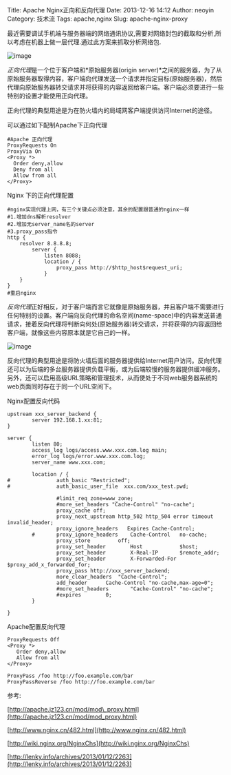 Title: Apache Nginx正向和反向代理
Date: 2013-12-16 14:12
Author: neoyin
Category: 技术流
Tags: apache,nginx
Slug: apache-nginx-proxy

最近需要调试手机端与服务器端的网络通讯协议,需要对网络封包的截取和分析,所以考虑在机器上做一层代理.通过此方案来抓取分析网络包.

![image](http://f.hiphotos.bdimg.com/album/s%3D550%3Bq%3D90%3Bc%3Dxiangce%2C100%2C100/sign=6c5cec13b119ebc4c478769cb21dbec1/0b55b319ebc4b74556c46460cdfc1e178a821577.jpg?referer=1f16e44e79f40ad14cf3f2d3532e&x=.jpg)

<dfn>正向代理</dfn>是一个位于客户端和*原始服务器(origin
server)*之间的服务器，为了从原始服务器取得内容，客户端向代理发送一个请求并指定目标(原始服务器)，然后代理向原始服务器转交请求并将获得的内容返回给客户端。客户端必须要进行一些特别的设置才能使用正向代理。

正向代理的典型用途是为在防火墙内的局域网客户端提供访问Internet的途径。

<!--more-->

可以通过如下配制Apache下正向代理

    #Apache 正向代理 
    ProxyRequests On
    ProxyVia On
    <Proxy *>
      Order deny,allow
      Deny from all
      Allow from all
    </Proxy>

Nginx 下的正向代理配置

    #nginx实现代理上网，有三个关键点必须注意，其余的配置跟普通的nginx一样
    #1.增加dns解析resolver
    #2.增加无server_name名的server
    #3.proxy_pass指令
    http {
        resolver 8.8.8.8;
            server {
                listen 8088;
                location / {
                    proxy_pass http://$http_host$request_uri;
                }
        }
    }
    #重启nginx

<dfn>反向代理</dfn>正好相反，对于客户端而言它就像是原始服务器，并且客户端不需要进行任何特别的设置。客户端向反向代理的命名空间(name-space)中的内容发送普通请求，接着反向代理将判断向何处(原始服务器)转交请求，并将获得的内容返回给客户端，就像这些内容原本就是它自己的一样。

![image](http://g.hiphotos.bdimg.com/album/s%3D550%3Bq%3D90%3Bc%3Dxiangce%2C100%2C100/sign=cccd856160d0f703e2b295d938c12000/622762d0f703918fe632eebc533d269758eec4e1.jpg?referer=92f4ce72369b033b759fc8ea24bf&x=.jpg)

反向代理的典型用途是将防火墙后面的服务器提供给Internet用户访问。反向代理还可以为后端的多台服务器提供负载平衡，或为后端较慢的服务器提供缓冲服务。另外，还可以启用高级URL策略和管理技术，从而使处于不同web服务器系统的web页面同时存在于同一个URL空间下。

Nginx配置反向代码

    upstream xxx_server_backend {
            server 192.168.1.xx:81;
    }

    server {
            listen 80;
            access_log logs/access.www.xxx.com.log main;
            error_log logs/error.www.xxx.com.log;
            server_name www.xxx.com;

            location / {
    #               auth_basic "Restricted";
    #               auth_basic_user_file  xxx.com/xxx_test.pwd;

                    #limit_req zone=www_zone;
                    #more_set_headers "Cache-Control" "no-cache";
                    proxy_cache off;
                    proxy_next_upstream http_502 http_504 error timeout invalid_header;
                    proxy_ignore_headers   Expires Cache-Control;
            #       proxy_ignore_headers    Cache-Control   no-cache;
                    proxy_store         off;
                    proxy_set_header        Host            $host;
                    proxy_set_header        X-Real-IP       $remote_addr;
                    proxy_set_header        X-Forwarded-For $proxy_add_x_forwarded_for;
                    proxy_pass http://xxx_server_backend;
                    more_clear_headers  "Cache-Control";
                    add_header      Cache-Control "no-cache,max-age=0";
                    #more_set_headers       "Cache-Control" "no-cache";
                    #expires        0;
            }

    }

Apache配置反向代理

    ProxyRequests Off
    <Proxy *>
       Order deny,allow
       Allow from all
    </Proxy>

    ProxyPass /foo http://foo.example.com/bar
    ProxyPassReverse /foo http://foo.example.com/bar

参考:

[http://apache.jz123.cn/mod/mod\_proxy.html](http://apache.jz123.cn/mod/mod_proxy.html)

[http://www.nginx.cn/482.html](http://www.nginx.cn/482.html)

[http://wiki.nginx.org/NginxChs](http://wiki.nginx.org/NginxChs)

[http://lenky.info/archives/2013/01/12/2263](http://lenky.info/archives/2013/01/12/2263)
